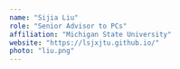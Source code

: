 ```yaml
---
name: "Sijia Liu"
role: "Senior Advisor to PCs"
affiliation: "Michigan State University"
website: "https://lsjxjtu.github.io/"
photo: "liu.png"
---
```

